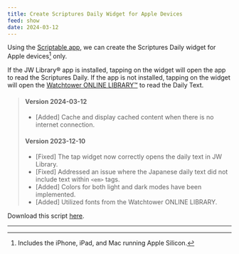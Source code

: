 ```yaml
---
title: Create Scriptures Daily Widget for Apple Devices
feed: show
date: 2024-03-12
---
```


Using the [Scriptable app](https://scriptable.app), we can create the Scriptures Daily widget for Apple devices[^1] only.

If the JW Library® app is installed, tapping on the widget will open the app to read the Scriptures Daily. If the app is not installed, tapping on the widget will open the [Watchtower ONLINE LIBRARY™](https://wol.jw.org) to read the Daily Text.

> #### Version 2024-03-12
>
> - [Added] Cache and display cached content when there is no internet connection.
>
> #### Version 2023-12-10
>
> - [Fixed] The tap widget now correctly opens the daily text in JW Library.
> - [Fixed] Addressed an issue where the Japanese daily text did not include text within `<em>` tags.
> - [Added] Colors for both light and dark modes have been implemented.
> - [Added] Utilized fonts from the Watchtower ONLINE LIBRARY.

Download this script [here](https://raw.githubusercontent.com/vangquan/scripts/main/dailytext_scriptable.js).

---
[^1]: Includes the iPhone, iPad, and Mac running Apple Silicon.
